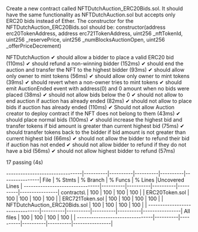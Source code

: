Create a new contract called NFTDutchAuction_ERC20Bids.sol. It should have the same functionality as NFTDutchAuction.sol but accepts only ERC20 bids instead of Ether.
The constructor for the NFTDutchAuction_ERC20Bids.sol should be: constructor(address erc20TokenAddress, address erc721TokenAddress, uint256 \_nftTokenId, uint256 \_reservePrice, uint256 \_numBlocksAuctionOpen, uint256 \_offerPriceDecrement)


  NFTDutchAuction
    ✔ should allow a bidder to place a valid ERC20 bid (110ms)
    ✔ should refund a non-winning bidder (152ms)
    ✔ should end the auction and transfer the NFT to the highest bidder (93ms)
    ✔ should allow only owner to mint tokens (56ms)
    ✔ should allow only owner to mint tokens (39ms)
    ✔ should revert when a non-owner tries to mint tokens
    ✔ should emit AuctionEnded event with address(0) and 0 amount when no bids were placed (38ms)
    ✔ should not allow bids below the 0
    ✔ should not allow to end auction if auction has already ended (82ms)
    ✔ should not allow to place bids if auction has already ended (110ms)
    ✔ Should not allow Auction creator to deploy contract if the NFT does not belong to them (43ms)
    ✔ should place normal bids (100ms)
    ✔ should increase the highest bid and transfer tokens if bid amount is greater than current highest bid (75ms)
    ✔ should transfer tokens back to the bidder if bid amount is not greater than current highest bid (66ms)
    ✔ should not allow the bidder to refund their bid if auction has not ended
    ✔ should not allow bidder to refund if they do not have a bid (56ms)
    ✔ should not allow highest bidder to refund (57ms)


  17 passing (4s)

--------------------------------|----------|----------|----------|----------|----------------|
File                            |  % Stmts | % Branch |  % Funcs |  % Lines |Uncovered Lines |
--------------------------------|----------|----------|----------|----------|----------------|
 contracts\                     |      100 |      100 |      100 |      100 |                |
  ERC20Token.sol                |      100 |      100 |      100 |      100 |                |
  ERC721Token.sol               |      100 |      100 |      100 |      100 |                |
  NFTDutchAuction_ERC20Bids.sol |      100 |      100 |      100 |      100 |                |
--------------------------------|----------|----------|----------|----------|----------------|
All files                       |      100 |      100 |      100 |      100 |                |
--------------------------------|----------|----------|----------|----------|----------------|
